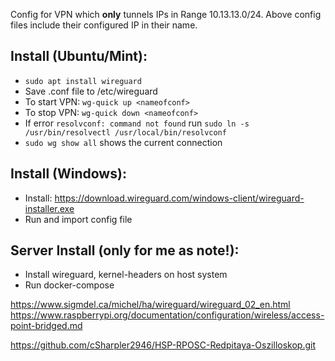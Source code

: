 Config for VPN which **only** tunnels IPs in Range 10.13.13.0/24.
Above config files include their configured IP in their name.

## Install (Ubuntu/Mint):
- `sudo apt install wireguard`
- Save .conf file to /etc/wireguard
- To start VPN: `wg-quick up <nameofconf>`
- To stop VPN: `wg-quick down <nameofconf>`
- If error `resolvconf: command not found` run `sudo ln -s /usr/bin/resolvectl /usr/local/bin/resolvconf`
- `sudo wg show all` shows the current connection

## Install (Windows):
- Install: https://download.wireguard.com/windows-client/wireguard-installer.exe
- Run and import config file

## Server Install (only for me as note!):
- Install wireguard, kernel-headers on host system
- Run docker-compose

https://www.sigmdel.ca/michel/ha/wireguard/wireguard_02_en.html
https://www.raspberrypi.org/documentation/configuration/wireless/access-point-bridged.md

https://github.com/cSharpler2946/HSP-RPOSC-Redpitaya-Oszilloskop.git
